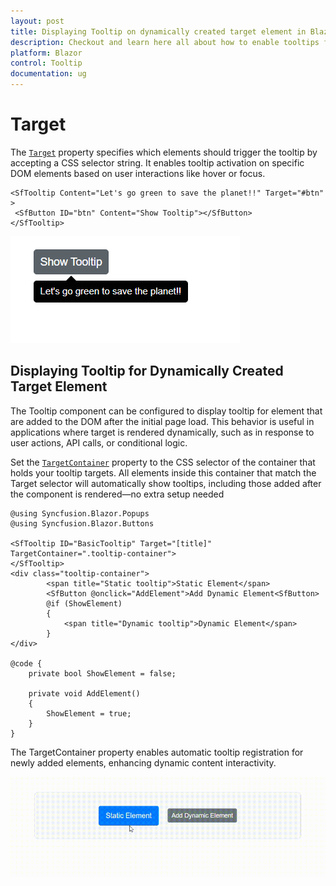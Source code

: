 ```yaml
---
layout: post
title: Displaying Tooltip on dynamically created target element in Blazor Tooltip Component | Syncfusion
description: Checkout and learn here all about how to enable tooltips for dynamically generated target elements in Syncfusion Blazor Tooltip component and much more.
platform: Blazor
control: Tooltip
documentation: ug
---
```

# Target

The [`Target`](https://help.syncfusion.com/cr/blazor/Syncfusion.Blazor.Popups.SfTooltip.html#Syncfusion_Blazor_Popups_SfTooltip_Target) property specifies which elements should trigger the tooltip by accepting a CSS selector string. It enables tooltip activation on specific DOM elements based on user interactions like hover or focus.

```razor
<SfTooltip Content="Let's go green to save the planet!!" Target="#btn" >
 <SfButton ID="btn" Content="Show Tooltip"></SfButton>
</SfTooltip>
```
![Blazor Tooltip Target](images/target.png)

## Displaying Tooltip for Dynamically Created Target Element

The Tooltip component can be configured to display tooltip for element that are added to the DOM after the initial page load. This behavior is useful in applications where target is rendered dynamically, such as in response to user actions, API calls, or conditional logic.

Set the [`TargetContainer`](https://help.syncfusion.com/cr/blazor/Syncfusion.Blazor.Popups.SfTooltip.html#Syncfusion_Blazor_Popups_SfTooltip_TargetContainer) property to the CSS selector of the container that holds your tooltip targets. All elements inside this container that match the Target selector will automatically show tooltips, including those added after the component is rendered—no extra setup needed

```razor
@using Syncfusion.Blazor.Popups
@using Syncfusion.Blazor.Buttons

<SfTooltip ID="BasicTooltip" Target="[title]" TargetContainer=".tooltip-container">
</SfTooltip>
<div class="tooltip-container">
        <span title="Static tooltip">Static Element</span>
        <SfButton @onclick="AddElement">Add Dynamic Element<SfButton>
        @if (ShowElement)
        {
            <span title="Dynamic tooltip">Dynamic Element</span>
        }
</div>

@code {
    private bool ShowElement = false;
    
    private void AddElement()
    {
        ShowElement = true;
    }
}
```

The TargetContainer property enables automatic tooltip registration for newly added elements, enhancing dynamic content interactivity.

![Blazor Tooltip with Dynamic Targets](images/dynamic-target.gif)